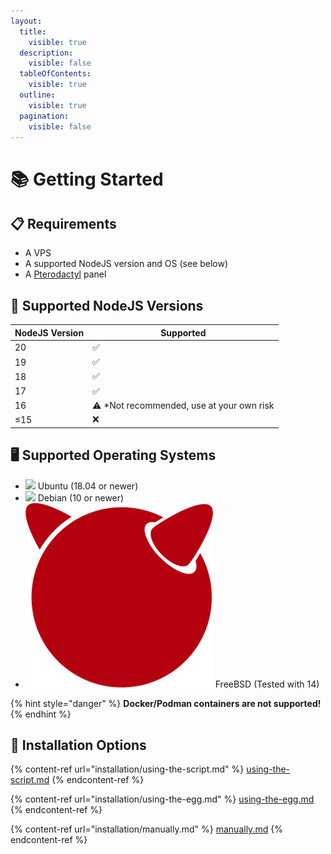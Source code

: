 ```yaml
---
layout:
  title:
    visible: true
  description:
    visible: false
  tableOfContents:
    visible: true
  outline:
    visible: true
  pagination:
    visible: false
---
```


# 📚 Getting Started

## 📋 Requirements

* A VPS
* A supported NodeJS version and OS (see below)
* A [Pterodactyl](https://pterodactyl.io) panel

## 🛂 Supported NodeJS Versions

| NodeJS Version | Supported                                  |
| -------------- | ------------------------------------------ |
| 20             | ✅                                          |
| 19             | ✅                                          |
| 18             | ✅                                          |
| 17             | ✅                                          |
| 16             | ⚠️ \*Not recommended, use at your own risk |
| ≤15            | ❌                                          |

## 🖥️ Supported Operating Systems

* ![](https://api.iconify.design/logos:ubuntu.svg) Ubuntu (18.04 or newer)
* ![](https://api.iconify.design/logos:debian.svg) Debian (10 or newer)
* <img src=".gitbook/assets/FreeBSD_minimalist_logo.png" alt="" data-size="line"> FreeBSD (Tested with 14)

{% hint style="danger" %}
**Docker/Podman containers are not supported!**
{% endhint %}

## 💽 Installation Options

{% content-ref url="installation/using-the-script.md" %}
[using-the-script.md](installation/using-the-script.md)
{% endcontent-ref %}

{% content-ref url="installation/using-the-egg.md" %}
[using-the-egg.md](installation/using-the-egg.md)
{% endcontent-ref %}

{% content-ref url="installation/manually.md" %}
[manually.md](installation/manually.md)
{% endcontent-ref %}
